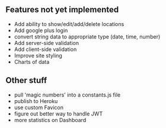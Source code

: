 ## Features not yet implemented
- Add ability to show/edit/add/delete locations
- Add google plus login
- convert string data to appropriate type (date, time, number)
- Add server-side validation
- Add client-side validation
- Improve site styling
- Charts of data


## Other stuff
- pull 'magic numbers' into a constants.js file
- publish to Heroku
- use custom Favicon
- figure out better way to handle JWT
- more statistics on Dashboard